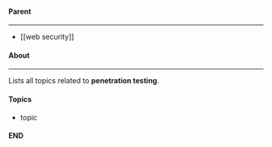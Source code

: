 #### Parent
- - -
- [[web security]]

#### About
---
Lists all topics related to **penetration testing**.

#### Topics
- topic

#### END



